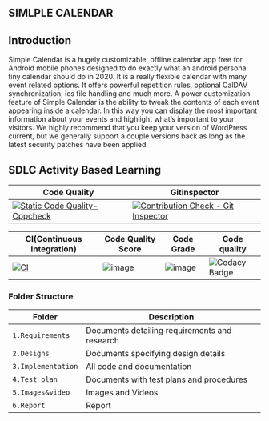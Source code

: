 ## SIMLPLE CALENDAR


## Introduction
Simple Calendar is a hugely customizable, offline calendar app free for Android mobile phones designed to do exactly what an android personal tiny calendar should do in 2020. It is a really flexible calendar with many event related options. It offers powerful repetition rules, optional CalDAV synchronization, ics file handling and much more. A power customization feature of Simple Calendar is the ability to tweak the contents of each event appearing inside a calendar. In this way you can display the most important information about your events and highlight what’s important to your visitors. We highly recommend that you keep your version of WordPress current, but we generally support a couple versions back as long as the latest security patches have been applied.



## SDLC Activity Based Learning
Code Quality | Gitinspector
|---------|------------
[![Static Code Quality- Cppcheck](https://github.com/Triveni22/Mini-Project/actions/workflows/cpp.yml/badge.svg)](https://github.com/Triveni22/Mini-Project/actions/workflows/cpp.yml) | [![Contribution Check - Git Inspector](https://github.com/Triveni22/Mini-Project/actions/workflows/Gitinspector.yml/badge.svg)](https://github.com/Triveni22/Mini-Project/actions/workflows/Gitinspector.yml)



CI(Continuous Integration)| Code Quality Score | Code Grade | Code quality  |
|---------|------------|------------|----------------------|
[![CI](https://github.com/Triveni22/Mini-Project/actions/workflows/main.yml/badge.svg)](https://github.com/Triveni22/Mini-Project/actions/workflows/main.yml)|![image](https://user-images.githubusercontent.com/85540441/125437493-5d235c6b-58d5-4fea-a52b-ead5f44607b3.png)|![image](https://user-images.githubusercontent.com/85540441/125287342-69f1e180-e33a-11eb-9f05-872f117fb76c.png)|![Codacy Badge](https://app.codacy.com/project/badge/Grade/e8fd3720115a46af9dc1161110ba0e40)

### Folder Structure

Folder             | Description
-------------------| -----------------------------------------
`1.Requirements`   | Documents detailing requirements and research
`2.Designs`         | Documents specifying design details
`3.Implementation` | All code and documentation
`4.Test plan`      | Documents with test plans and procedures
`5.Images&video`   | Images and Videos 
`6.Report`   | Report 


     
     
